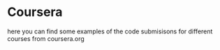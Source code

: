 # Coursera
here you can find some examples of the code submisisons for different courses from coursera.org
